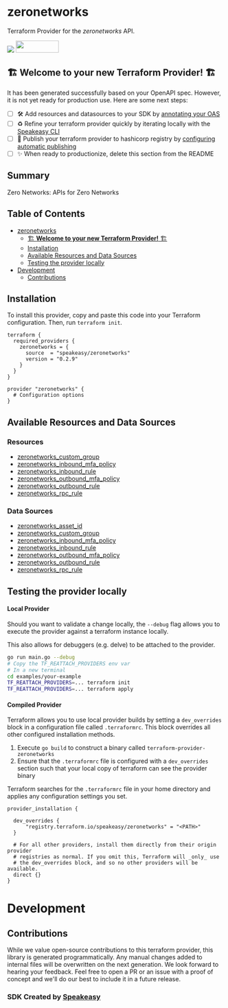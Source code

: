# zeronetworks

Terraform Provider for the *zeronetworks* API.

<div align="left">
    <a href="https://www.speakeasy.com/?utm_source=zeronetworks&utm_campaign=terraform"><img src="https://custom-icon-badges.demolab.com/badge/-Built%20By%20Speakeasy-212015?style=for-the-badge&logoColor=FBE331&logo=speakeasy&labelColor=545454" /></a>
    <a href="https://opensource.org/licenses/MIT">
        <img src="https://img.shields.io/badge/License-MIT-blue.svg" style="width: 100px; height: 28px;" />
    </a>
</div>


## 🏗 **Welcome to your new Terraform Provider!** 🏗

It has been generated successfully based on your OpenAPI spec. However, it is not yet ready for production use. Here are some next steps:
- [ ] 🛠 Add resources and datasources to your SDK by [annotating your OAS](https://www.speakeasy.com/docs/customize-terraform/terraform-extensions#map-api-entities-to-terraform-resources)
- [ ] ♻️ Refine your terraform provider quickly by iterating locally with the [Speakeasy CLI](https://github.com/speakeasy-api/speakeasy)
- [ ] 🎁 Publish your terraform provider to hashicorp registry by [configuring automatic publishing](https://www.speakeasy.com/docs/terraform-publishing)
- [ ] ✨ When ready to productionize, delete this section from the README

<!-- Start Summary [summary] -->
## Summary

Zero Networks: APIs for Zero Networks
<!-- End Summary [summary] -->

<!-- Start Table of Contents [toc] -->
## Table of Contents
<!-- $toc-max-depth=2 -->
* [zeronetworks](#zeronetworks)
  * [🏗 **Welcome to your new Terraform Provider!** 🏗](#welcome-to-your-new-terraform-provider)
  * [Installation](#installation)
  * [Available Resources and Data Sources](#available-resources-and-data-sources)
  * [Testing the provider locally](#testing-the-provider-locally)
* [Development](#development)
  * [Contributions](#contributions)

<!-- End Table of Contents [toc] -->

<!-- Start Installation [installation] -->
## Installation

To install this provider, copy and paste this code into your Terraform configuration. Then, run `terraform init`.

```hcl
terraform {
  required_providers {
    zeronetworks = {
      source  = "speakeasy/zeronetworks"
      version = "0.2.9"
    }
  }
}

provider "zeronetworks" {
  # Configuration options
}
```
<!-- End Installation [installation] -->

<!-- Start Available Resources and Data Sources [operations] -->
## Available Resources and Data Sources

### Resources

* [zeronetworks_custom_group](docs/resources/custom_group.md)
* [zeronetworks_inbound_mfa_policy](docs/resources/inbound_mfa_policy.md)
* [zeronetworks_inbound_rule](docs/resources/inbound_rule.md)
* [zeronetworks_outbound_mfa_policy](docs/resources/outbound_mfa_policy.md)
* [zeronetworks_outbound_rule](docs/resources/outbound_rule.md)
* [zeronetworks_rpc_rule](docs/resources/rpc_rule.md)
### Data Sources

* [zeronetworks_asset_id](docs/data-sources/asset_id.md)
* [zeronetworks_custom_group](docs/data-sources/custom_group.md)
* [zeronetworks_inbound_mfa_policy](docs/data-sources/inbound_mfa_policy.md)
* [zeronetworks_inbound_rule](docs/data-sources/inbound_rule.md)
* [zeronetworks_outbound_mfa_policy](docs/data-sources/outbound_mfa_policy.md)
* [zeronetworks_outbound_rule](docs/data-sources/outbound_rule.md)
* [zeronetworks_rpc_rule](docs/data-sources/rpc_rule.md)
<!-- End Available Resources and Data Sources [operations] -->

<!-- Start Testing the provider locally [usage] -->
## Testing the provider locally

#### Local Provider

Should you want to validate a change locally, the `--debug` flag allows you to execute the provider against a terraform instance locally.

This also allows for debuggers (e.g. delve) to be attached to the provider.

```sh
go run main.go --debug
# Copy the TF_REATTACH_PROVIDERS env var
# In a new terminal
cd examples/your-example
TF_REATTACH_PROVIDERS=... terraform init
TF_REATTACH_PROVIDERS=... terraform apply
```

#### Compiled Provider

Terraform allows you to use local provider builds by setting a `dev_overrides` block in a configuration file called `.terraformrc`. This block overrides all other configured installation methods.

1. Execute `go build` to construct a binary called `terraform-provider-zeronetworks`
2. Ensure that the `.terraformrc` file is configured with a `dev_overrides` section such that your local copy of terraform can see the provider binary

Terraform searches for the `.terraformrc` file in your home directory and applies any configuration settings you set.

```
provider_installation {

  dev_overrides {
      "registry.terraform.io/speakeasy/zeronetworks" = "<PATH>"
  }

  # For all other providers, install them directly from their origin provider
  # registries as normal. If you omit this, Terraform will _only_ use
  # the dev_overrides block, and so no other providers will be available.
  direct {}
}
```
<!-- End Testing the provider locally [usage] -->

<!-- Placeholder for Future Speakeasy SDK Sections -->

# Development

## Contributions

While we value open-source contributions to this terraform provider, this library is generated programmatically. Any manual changes added to internal files will be overwritten on the next generation.
We look forward to hearing your feedback. Feel free to open a PR or an issue with a proof of concept and we'll do our best to include it in a future release. 

### SDK Created by [Speakeasy](https://www.speakeasy.com/?utm_source=zeronetworks&utm_campaign=terraform)
